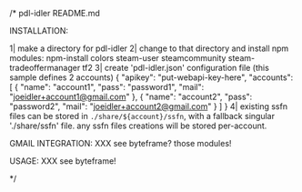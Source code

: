 /* pdl-idler README.md

INSTALLATION:

  1| make a directory for pdl-idler
  2| change to that directory and install npm modules:
     npm-install colors steam-user steamcommunity steam-tradeoffermanager tf2
  3| create 'pdl-idler.json' configuration file (this sample defines 2 accounts)
     {
       "apikey": "put-webapi-key-here",
       "accounts": [
         { "name": "account1", "pass": "password1", "mail": "joeidler+account1@gmail.com" },
         { "name": "account2", "pass": "password2", "mail": "joeidler+account2@gmail.com" }
       ]
     }
  4| existing ssfn files can be stored in `./share/${account}/ssfn`, with a
     fallback singular './share/ssfn' file. any ssfn files creations will be
     stored per-account.

GMAIL INTEGRATION:
  XXX see byteframe?
those modules!

USAGE:
  XXX see byteframe!

*/